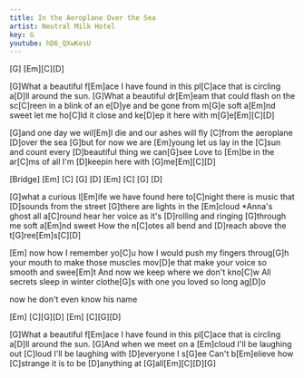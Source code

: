 ```yaml
---
title: In the Aeroplane Over the Sea
artist: Neutral Milk Hotel
key: G
youtube: hD6_QXwKesU
---
```


[G] [Em][C][D]

[G]What a beautiful f[Em]ace
I have found in this pl[C]ace
that is circling a[D]ll around the sun.
[G]What a beautiful dr[Em]eam
that could flash on the sc[C]reen
in a blink of an e[D]ye and be gone from m[G]e
soft a[Em]nd sweet
let me ho[C]ld it close and ke[D]ep it here with m[G]e[Em][C][D]

[G]and one day we wil[Em]l die
and our ashes will fly [C]from the aeroplane [D]over the sea
[G]but for now we are [Em]young
let us lay in the [C]sun
and count every [D]beautiful thing we can[G]see
Love to [Em]be
in the ar[C]ms of all I'm [D]keepin here with [G]me[Em][C][D]

[Bridge]
[Em] [C]  [G]  [D]
[Em] [C]  [G]  [D]

[G]what a curious l[Em]ife we have found here to[C]night
there is music that [D]sounds from the street
[G]there are lights in the [Em]cloud
*Anna's ghost all a[C]round
hear her voice as it's [D]rolling and ringing [G]through me
soft a[Em]nd sweet
How the n[C]otes all bend and [D]reach above the t[G]ree[Em]s[C][D]

[Em]     now how I remember yo[C]u
how I would push my fingers throug[G]h
your mouth to make those muscles mov[D]e
that make your voice so smooth and swee[Em]t
And now we keep where we don't kno[C]w
All secrets sleep in winter clothe[G]s
with one you loved so long ag[D]o

now he don't even know his name

[Em] [C][G][D]
[Em] [C][G][D]

[G]What a beautiful f[Em]ace
I have found in this pl[C]ace
that is circling a[D]ll around the sun.
[G]And when we meet on a [Em]cloud
I'll be laughing out [C]loud
I'll be laughing with [D]everyone I s[G]ee
Can't b[Em]elieve
how [C]strange it is to be [D]anything at [G]all[Em][C][D][G]
